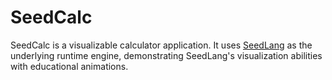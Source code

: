 # SeedCalc

SeedCalc is a visualizable calculator application. It uses
[SeedLang](https://github.com/aha-001/SeedLang) as the underlying runtime
engine, demonstrating SeedLang's visualization abilities with educational
animations.
